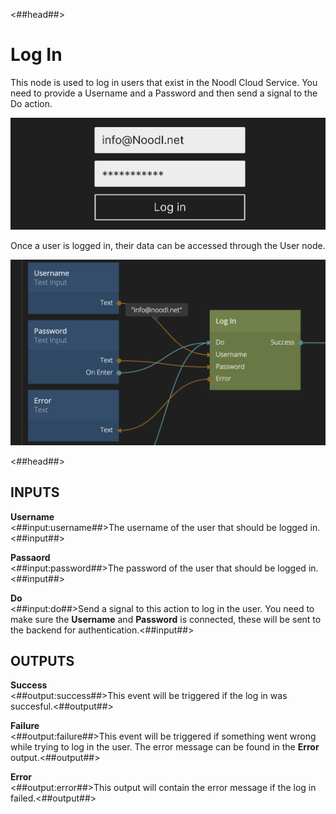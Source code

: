 <##head##>
# Log In

This node is used to log in users that exist in the Noodl Cloud Service. You need to provide a <span class="ndl-data">Username</span> and a <span class="ndl-data">Password<span> and then send a signal to the <span class="ndl-signal">Do</span> action.

![](./login_visual.png ':class=img-size-l')

Once a user is logged in, their data can be accessed through the <span class="ndl-data">User</span> node.

![](./login_node.png ':class=img-size-l')

<##head##>

## INPUTS

**Username**  
<##input:username##>The username of the user that should be logged in.<##input##>

**Passaord**  
<##input:password##>The password of the user that should be logged in.<##input##>

**Do**  
<##input:do##>Send a signal to this action to log in the user. You need to make sure the **Username** and **Password** is connected, these will be sent to the backend for authentication.<##input##>


## OUTPUTS

**Success**  
<##output:success##>This event will be triggered if the log in was succesful.<##output##>

**Failure**  
<##output:failure##>This event will be triggered if something went wrong while trying to log in the user. The error message can be found in the **Error** output.<##output##>

**Error**  
<##output:error##>This output will contain the error message if the log in failed.<##output##>